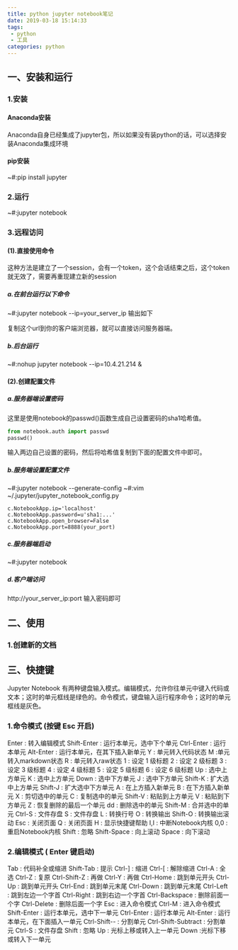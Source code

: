 ```yaml
---
title: python jupyter notebook笔记
date: 2019-03-18 15:14:33
tags:
 - python
 - 工具
categories: python
---
```


## 一、安装和运行
### 1.安装
#### Anaconda安装
Anaconda自身已经集成了jupyter包，所以如果没有装python的话，可以选择安装Anaconda集成环境
#### pip安装
~#:pip install jupyter
### 2.运行
~#:jupyter notebook
### 3.远程访问
#### (1).直接使用命令
这种方法是建立了一个session，会有一个token，这个会话结束之后，这个token就无效了，需要再重现建立新的session
##### a.在前台运行以下命令
~#:jupyter notebook --ip=your_server_ip
输出如下

复制这个url到你的客户端浏览器，就可以直接访问服务器端。
##### b.后台运行
~#:nohup jupyter notebook --ip=10.4.21.214 &

#### (2).创建配置文件
##### a.服务器端设置密码
这里是使用notebook的passwd()函数生成自己设置密码的sha1哈希值。
``` python
from notebook.auth import passwd
passwd()
```
输入两边自己设置的密码，然后将哈希值复制到下面的配置文件中即可。

##### b.服务端设置配置文件
~#:jupyter notebook --generate-config
~#:vim ~/.jupyter/jupyter_notebook_config.py
``` text
c.NotebookApp.ip='localhost'
c.NotebookApp.password=u'sha1:...'
c.NotebookApp.open_browser=False
c.NotebookApp.port=8888(your_port)
```

##### c.服务器端启动
~#:jupyter notebook

##### d.客户端访问
http://your_server_ip:port
输入密码即可

## 二、使用
### 1.创建新的文档


## 三、快捷键
Jupyter Notebook 有两种键盘输入模式。编辑模式，允许你往单元中键入代码或文本；这时的单元框线是绿色的。命令模式，键盘输入运行程序命令；这时的单元框线是灰色。

### 1.命令模式 (按键 Esc 开启)
Enter : 转入编辑模式
Shift-Enter : 运行本单元，选中下个单元
Ctrl-Enter : 运行本单元
Alt-Enter : 运行本单元，在其下插入新单元
Y : 单元转入代码状态
M :单元转入markdown状态
R : 单元转入raw状态
1 : 设定 1 级标题
2 : 设定 2 级标题
3 : 设定 3 级标题
4 : 设定 4 级标题
5 : 设定 5 级标题
6 : 设定 6 级标题
Up : 选中上方单元
K : 选中上方单元
Down : 选中下方单元
J : 选中下方单元
Shift-K : 扩大选中上方单元
Shift-J : 扩大选中下方单元
A : 在上方插入新单元
B : 在下方插入新单元
X : 剪切选中的单元
C : 复制选中的单元
Shift-V : 粘贴到上方单元
V : 粘贴到下方单元
Z : 恢复删除的最后一个单元
dd : 删除选中的单元
Shift-M : 合并选中的单元
Ctrl-S : 文件存盘
S : 文件存盘
L : 转换行号
O : 转换输出
Shift-O : 转换输出滚动
Esc : 关闭页面
Q : 关闭页面
H : 显示快捷键帮助
I,I : 中断Notebook内核
0,0 : 重启Notebook内核
Shift : 忽略
Shift-Space : 向上滚动
Space : 向下滚动

### 2.编辑模式 ( Enter 键启动)
Tab : 代码补全或缩进
Shift-Tab : 提示
Ctrl-] : 缩进
Ctrl-[ : 解除缩进
Ctrl-A : 全选
Ctrl-Z : 复原
Ctrl-Shift-Z : 再做
Ctrl-Y : 再做
Ctrl-Home : 跳到单元开头
Ctrl-Up : 跳到单元开头
Ctrl-End : 跳到单元末尾
Ctrl-Down : 跳到单元末尾
Ctrl-Left : 跳到左边一个字首
Ctrl-Right : 跳到右边一个字首
Ctrl-Backspace : 删除前面一个字
Ctrl-Delete : 删除后面一个字
Esc : 进入命令模式
Ctrl-M : 进入命令模式
Shift-Enter : 运行本单元，选中下一单元
Ctrl-Enter : 运行本单元
Alt-Enter : 运行本单元，在下面插入一单元
Ctrl-Shift-- : 分割单元
Ctrl-Shift-Subtract : 分割单元
Ctrl-S : 文件存盘
Shift : 忽略
Up : 光标上移或转入上一单元
Down :光标下移或转入下一单元

